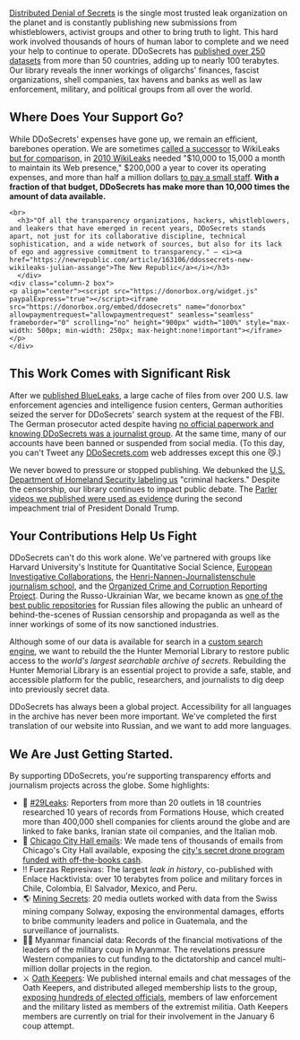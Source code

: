 

[Distributed Denial of Secrets](https://en.wikipedia.org/wiki/Distributed_Denial_of_Secrets) is the single most trusted leak organization on the planet and is constantly publishing new submissions from whistleblowers, activist groups and other to bring truth to light. This hard work involved thousands of hours of human labor to complete and we need your help to continue to operate. DDoSecrets has [published over 250 datasets](https://en.wikipedia.org/wiki/List_of_material_published_by_Distributed_Denial_of_Secrets) from more than 50 countries, adding up to nearly 100 terabytes. Our library reveals the inner workings of oligarchs' finances, fascist organizations, shell companies, tax havens and banks as well as law enforcement, military, and political groups from all over the world.

## Where Does Your Support Go?

<div class="container">
    <div class="column-1 box">While DDoSecrets' expenses have gone up, we remain an efficient, barebones operation. We are sometimes <a href="https://www.wired.com/story/ddosecrets-blueleaks-wikileaks/">called a successor</a> to WikiLeaks <a href="https://www.wired.com/2010/12/wikileaks-spending/"> but for comparison,</a> in <a href="https://www.wsj.com/articles/SB10001424052748704554104575436231926853198">2010 WikiLeaks</a> needed "$10,000 to 15,000 a month to maintain its Web presence," $200,000 a year to cover its operating expenses, and more than half a million dollars <a href="https://www.wired.com/2010/02/wikileaks-budget-woes/">to pay a small staff</a>. <b>With a fraction of that budget, DDoSecrets has make more than 10,000 times the amount of data available.</b>

    <br>
      <h3>"Of all the transparency organizations, hackers, whistleblowers, and leakers that have emerged in recent years, ­­DDoSecrets stands apart, not just for its collaborative discipline, technical sophistication, and a wide network of sources, but also for its lack of ego and aggressive commitment to transparency." — <i><a href="https://newrepublic.com/article/163106/ddossecrets-new-wikileaks-julian-assange">The New Republic</a></i></h3>
      </div>
    <div class="column-2 box">
    <p align="center"><script src="https://donorbox.org/widget.js" paypalExpress="true"></script><iframe src="https://donorbox.org/embed/ddosecrets" name="donorbox" allowpaymentrequest="allowpaymentrequest" seamless="seamless" frameborder="0" scrolling="no" height="900px" width="100%" style="max-width: 500px; min-width: 250px; max-height:none!important"></iframe></p>
    </div>
</div>

## This Work Comes with Significant Risk

After we [published BlueLeaks](https://www.wired.com/2010/02/wikileaks-budget-woes/), a large cache of files from over 200 U.S. law enforcement agencies and intelligence fusion centers, German authorities seized the server for DDoSecrets' search system at the request of the FBI. The German prosecutor acted despite having [no official paperwork and knowing DDoSecrets was a journalist group](https://www.zeit.de/digital/internet/2020-07/blueleaks-ddosecrets-whistleblower-server-beschlagnahmt). At the same time, many of our accounts have been banned or suspended from social media. (To this day, you can't Tweet any [DDoSecrets.com](https://ddosecrets.com/) web addresses except this one 😼.)

We never bowed to pressure or stopped publishing. We debunked the [U.S. Department of Homeland Security labeling us](https://twitter.com/NatSecGeek/status/1538546466242940928) "criminal hackers." Despite the censorship, our library continues to impact public debate. The [Parler videos we published were used as evidence](https://twitter.com/NatSecGeek/status/1538546466242940928) during the second impeachment trial of President Donald Trump.


## Your Contributions Help Us Fight


DDoSecrets can't do this work alone. We've partnered with groups like Harvard University's Institute for Quantitative Social Science, [European Investigative Collaborations](https://en.wikipedia.org/wiki/European_Investigative_Collaborations), the [Henri-Nannen-Journalistenschule journalism school](https://journalistenschule.de/), and the [Organized Crime and Corruption Reporting Project](https://en.wikipedia.org/wiki/Organized_Crime_and_Corruption_Reporting_Project). During the Russo-Ukrainian War, we became known as [one of the best public repositories](https://www.nbcnews.com/tech/security/hackers-flood-internet-say-are-russian-companies-files-rcna21853) for Russian files allowing the public an unheard of behind-the-scenes of Russian censorship and propaganda as well as the inner workings of some of its now sanctioned industries.  


Although some of our data is available for search in a [custom search engine](https://search.ddosecrets.com/data/), we want to rebuild the the Hunter Memorial Library to restore public access to the _world's largest searchable archive of secrets_. Rebuilding the Hunter Memorial Library is an essential project to provide a safe, stable, and accessible platform for the public, researchers, and journalists to dig deep into previously secret data.  


DDoSecrets has always been a global project. Accessibility for all languages in the archive has never been more important. We've completed the first translation of our website into Russian, and we want to add more languages.


## We Are Just Getting Started.

By supporting DDoSecrets, you're supporting transparency efforts and journalism projects across the globe. Some highlights:

- 📒 [#29Leaks](https://www.occrp.org/en/29leaks/): Reporters from more than 20 outlets in 18 countries researched 10 years of records from Formations House, which created more than 400,000 shell companies for clients around the globe and are linked to fake banks, Iranian state oil companies, and the Italian mob.
- 🏢 [Chicago City Hall emails](https://chicago.suntimes.com/city-hall/2021/5/10/22428870/chicago-hacked-emails-lori-lightfoot-city-hall-hack-corruption): We made tens of thousands of emails from Chicago's City Hall available, exposing the [city's secret drone program funded with off-the-books cash](https://chicago.suntimes.com/city-hall/2021/5/11/22425299/cpd-chicago-police-drone-secret-emails-hack-lori-lightfoot-dodsecrets-city-hall).
- ‼️ Fuerzas Represivas: The largest *leak in history*, co-published with Enlace Hacktivista: over 10 terabytes from police and military forces in Chile, Colombia, El Salvador, Mexico, and Peru.
- 🌎 [Mining Secrets](https://forbiddenstories.org/kiosk/mining-secrets-all-the-articles/): 20 media outlets worked with data from the Swiss mining company Solway, exposing the environmental damages, efforts to bribe community leaders and police in Guatemala, and the surveillance of journalists.
- 👮‍♀ Myanmar financial data: Records of the financial motivations of the leaders of the military coup in Myanmar. The revelations pressure Western companies to cut funding to the dictatorship and cancel multi-million dollar projects in the region.
- ⚔️ [Oath Keepers](https://www.usatoday.com/story/news/politics/2022/10/16/jan-6-oath-keepers-trial-extremist-groups/10484800002/): We published internal emails and chat messages of the Oath Keepers, and distributed alleged membership lists to the group, [exposing hundreds of elected officials](https://www.vanityfair.com/news/2022/09/oath-keepers-leak-membership-rolls), members of law enforcement and the military listed as members of the extremist militia. Oath Keepers members are currently on trial for their involvement in the January 6 coup attempt.
